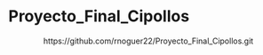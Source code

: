 # Proyecto_Final_Cipollos

<p align="center">https://github.com/rnoguer22/Proyecto_Final_Cipollos.git</p>
